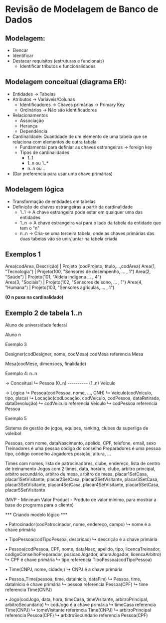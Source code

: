 # Revisão de Modelagem de Banco de Dados

## Modelagem:
- Elencar
- Identificar
- Destacar requisitos (estruturas e funcionais)
  - Identificar tributos e funcionalidades

## Modelagem conceitual (diagrama ER):
- Entidades → Tabelas
- Atributos → Variáveis/Colunas
  - Identificadores → Chaves primárias → Primary Key
  - Ordinários → Não são identificadores
- Relacionamentos
  - Associação
  - Herança
  - Dependência
- Cardinalidade: Quantidade de um elemento de uma tabela que se relaciona com elementos de outra tabela
  - Fundamental para definiar as chaves estrangeiras → foreign key
  - Tipos de cardinalidades
    - 1..1
    - 1..n ou 1..*
    - n..n ou *..*
- (Dar preferencia para usar uma chave primárias)

## Modelagem lógica
- Transformação de entidades em tabelas
- Definição de chaves estrangeiras a partir da cardinalidade
  - 1..1 → A chave estrangeira pode estar em qualquer uma das entidades 
  - 1..n → A chave estrangeira vai para o lado da tabela da entidade que tem o "n"
  - n..n → Cria-se uma terceira tabela, onde as chaves primárias das duas tabelas vão se unir/juntar na tabela criada

## Exemplos 1
Area(codArea, Descrição) | Projeto (codProjeto, titulo,...,codArea)
Area(1, "Tecnologia")    | Projeto(100, "Sensores de desempenho, ... , 1")
Area(2, "Saúde")         | Projeto(101, "Aldeia indigena ... , 4")         
Area(3, "Sociais")       | Projeto(102, "Sensores de sono, ... , 1")
Area(4, "Humana")        | Projeto(103, "Sensores agriculas, ... , 1")

**(O n puxa na cardinalidade)**

## Exemplo 2 de tabela 1..n
Aluno de universidade federal

Aluno n


Exemplo 3 

Designer(codDesigner, nome, codMesa)
  codMesa referencia Mesa

Mesa(codMese, dimensoes, finalidade)

Exemplo 4: n..n

→ Conceitual
  ↳ Pessoa (0..n) ---------- (1..n) Veículo

→ Lógica
  ↳ Pessoa(codPessoa, nome, ..., CNH)
  ↳ Veículo(codVeículo, tipo, placa)
  ↳ Locação(codLocação, codVeículo, codPessoa, dataRetirada, dataDevolução)
    ↳ codVeículo referencia Veículo
    ↳ codPessoa referencia Pessoa

Exemplo 5

Sistema de gestão de jogos, equipes, ranking, clubes da superliga de voleibol

Pessoas, com nome, dataNascimento, apelido, CPF, telefone, email, sexo
Treinadores é uma pessoa código do conselho
Preparadores é uma pessoa tipo, código concelho
Jogadores posição, altura, ...

Times com nomes, lista de patrocinadores, clube, endereço, lista de centro de treinamento
Jogos com 2 times, data, horário, clube, arbitro principal, arbitro secundário, arbitro de mesa, arbitro de mesa, placar1SetCasa, placar1SetVisitante, placar2SetCasa, placar2SetVisitante, placar3SetCasa, placar3SetVisitante, placar4SetCasa, placar4SetVisitante, placar5SetCasa, placar5SetVisitante

(MVP - Minimum Valor Product - Produto de valor mínimo, para mostrar a base do programa para o cliente)

*** Criando modelo lógico ***

• Patrocinador(codPatrocinador, nome, endereço, campo)
  ↳ nome é a chave primária

• TipoPessoa(codTipoPessoa, descricao)
  ↳ descrição é a chave primária

• Pessoa(codPessoa, CPF, nome, dataNasc, apelido, tipo, licencaTreinador, codigoConselhoPreparador, posicaoJogador, alturaJogador, licencaArbitro)
  ↳ CPF é chave primária
  ↳ tipo referencia TipoPessoa(codTipoPessoa)

• Time(CNPJ, nome, cidade,)
  ↳ CNPJ é a chave primária

• Pessoa_Time(pessoa, time, dataInicio, dataFim)
  ↳ Pessoa, time, dataInicio é chave primária
  ↳ pessoa referencia Pessoa(CPF)
  ↳ time referencia Time(CNPJ)

• Jogo(codJogo, data, hora, timeCasa, timeVisitante, arbitroPrincipal, arbitroSecundario)
  ↳ codJogo é a chave primária
  ↳ timeCasa referencia Time(CNPJ)
  ↳ tomeVisitante referencia Time(CNPJ)
  ↳ arbitroPrincipal referencia Pessoa(CPF)
  ↳ arbitroSecundario referencia Pessoa(CPF)
